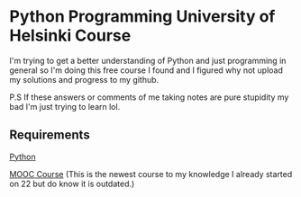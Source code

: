 
# Python Programming University of Helsinki Course

I'm trying to get a better understanding of Python and just programming in general so I'm doing this free course I found and I figured why not upload my solutions and progress to my github.

P.S If these answers or comments of me taking notes are pure stupidity my bad I'm just trying to learn lol.


## Requirements

[Python](https://www.python.org/downloads/release/python-3124/)

[MOOC Course](https://programming-23.mooc.fi/grading-and-exams) (This is the newest course to my knowledge I already started on 22 but do know it is outdated.)